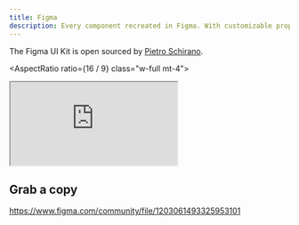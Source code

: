 ```yaml
---
title: Figma
description: Every component recreated in Figma. With customizable props, typography and icons.
---
```


<script>
  import { AspectRatio } from '$lib/registry/ui/aspect-ratio';
</script>

The Figma UI Kit is open sourced by [Pietro Schirano](https://twitter.com/skirano).

<AspectRatio ratio={16 / 9} class="w-full mt-4">

  <iframe
    title="Figma page for shadcn"
    src="https://embed.figma.com/file/1203061493325953101/hf_embed?community_viewer=true&embed_host=shadcn&hub_file_id=1203061493325953101&kind=&viewer=1"
    class="h-full w-full overflow-hidden rounded-lg border bg-muted"
  ></iframe>
</AspectRatio>

## Grab a copy

https://www.figma.com/community/file/1203061493325953101
